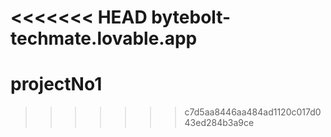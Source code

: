 <<<<<<< HEAD
bytebolt-techmate.lovable.app
=======
# projectNo1
>>>>>>> c7d5aa8446aa484ad1120c017d043ed284b3a9ce
